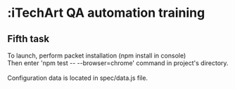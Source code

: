 # :iTechArt QA automation training
## Fifth task
To launch, perform packet installation (npm install in console) </br>Then enter 'npm test -- --browser=chrome' command in project's directory. </br> </br> Configuration data is located in spec/data.js file. </br> </br>
